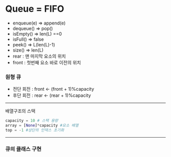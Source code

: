 Queue = FIFO
============
- enqueue(e) => append(e)
- dequeue() => pop()
- isEmpty() => len(L) ==0
- isFull() => false
- peek() => L(len(L)-1)
- size() => len(L)
- rear : 맨 마지막 요소의 위치    
- front : 첫번째 요소 바로 이전의 위치
     
### 원형 큐

- 전단 회전 : front <- (front + 1)%capacity
- 후단 회전 : rear <- (rear + 1)%capacity
------

배열구조의 스택
```python
capacity = 10 # 스택 용량
array = [None]*capacity #요소 배열
top = -1 #상단의 인덱스 초기화
```
-----

### 큐의 클래스 구현
```python

```
